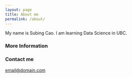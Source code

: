 ```yaml
---
layout: page
title: About me
permalink: /about/
---
```


My name is Subing Cao. I am learning Data Science in UBC. 

### More Information



### Contact me

[email@domain.com](mailto:csbing86@hotmail.com)
